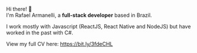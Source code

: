 Hi there! 👋 <br />
I'm Rafael Armanelli, a **full-stack developer** based in Brazil.

I work mostly with Javascript (ReactJS, React Native and NodeJS) but have worked in the past with C#.

View my full CV here: https://bit.ly/3fdeCHL

<!--
**armanelli/armanelli** is a ✨ _special_ ✨ repository because its `README.md` (this file) appears on your GitHub profile.

### Start here

I have a few projects here that I would like 

### Hi there 👋

- 📫 How to reach me: 
  - Send me a message

Here are some ideas to get you started:

- 🔭 I’m currently working on ...
- 🌱 I’m currently learning ...
- 👯 I’m looking to collaborate on ...
- 🤔 I’m looking for help with ...
- 💬 Ask me about ...
- 📫 How to reach me: ...
- 😄 Pronouns: ...
- ⚡ Fun fact: ...
-->
